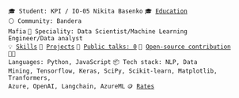 <code>🎓 Student: KPI / IO-05 Nikita Basenko</code>
<code>🎓 [Education](EDUCATION.md)</code><br>
<code>⚪ Community: Bandera Mafia</code>
<code>👷 Speciality: Data Scientist/Machine Learning Engineer/Data analyst</code><br>
<code>💡 [Skills](SKILLS.md)</code>
<code>🧻 [Projects](PROJECTS.md)</code>
<code>📢 [Public talks: 0](TALKS.md)</code>
<code>👀 [Open-source contribution](CONTRIBUTION.md)</code><br>
<code>🧑‍💻 Languages: Python, JavaScript</code>
<code>📦 Tech stack: NLP, Data Mining, Tensorflow, Keras, SciPy, Scikit-learn, Matplotlib, Tranformers, Azure, OpenAI, Langchain, AzureML</code>
<code>🪙 [Rates](RATES.md)</code><br>
